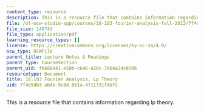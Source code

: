```yaml
---
content_type: resource
description: This is a resource file that contains information regarding lp theory.
file: /ol-ocw-studio-app/courses/18-103-fourier-analysis-fall-2013/7f4e5db3ab4b9c8d861a4711731f4b7c_MIT18_103F13_lptheory.pdf
file_size: 149743
file_type: application/pdf
learning_resource_types: []
license: https://creativecommons.org/licenses/by-nc-sa/4.0/
ocw_type: OCWFile
parent_title: Lecture Notes & Readings
parent_type: CourseSection
parent_uid: fb668941-e58b-c646-a20c-7d64a24c019b
resourcetype: Document
title: 18.103 Fourier Analysis, Lp Theory
uid: 7f4e5db3-ab4b-9c8d-861a-4711731f4b7c
---
```

This is a resource file that contains information regarding lp theory.